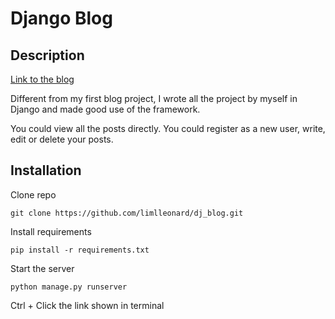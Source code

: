 # Django Blog
## Description
[Link to the blog](https://dj-blog-4jxh.onrender.com/)

Different from my first blog project, I wrote all the project by myself in Django and made good use of the framework.

You could view all the posts directly. You could register as a new user, write, edit or delete your posts.

## Installation
Clone repo

`git clone https://github.com/limlleonard/dj_blog.git`

Install requirements

`pip install -r requirements.txt`

Start the server

`python manage.py runserver`

Ctrl + Click the link shown in terminal